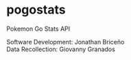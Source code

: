 # pogostats
Pokemon Go Stats API 

Software Development: Jonathan Briceño  
Data Recollection: Giovanny Granados 

